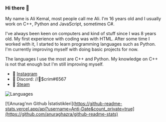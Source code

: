 ### Hi there 👋

My name is Ali Kemal, most people call me Ali. I'm 16 years old and I usually work on C++, Python and JavaScript, sometimes C#.


I've always been keen on computers and kind of stuff since I was 8 years old. My first experience with coding was with HTML. After some time I worked with it, I started to learn programming languages such as Python. I'm currently improving myself with doing basic projects for now.


The languages I use the most are C++ and Python. My knowledge on C++ is not that enough but I'm still improving myself.

- 💜 [Instagram](https://www.instagram.com/anhedonia.js/)
- 💙 Discord: //💜$crim#6567
- 💚 [Steam](https://steamcommunity.com/id/antidate)

![Languages](https://i.hizliresim.com/vqNFYk.png)

[![Anurag'nın Github İstatistikleri](https://github-readme-stats.vercel.app/api?username=Anti-Date&count_private=true](https://github.com/anuraghazra/github-readme-stats)
